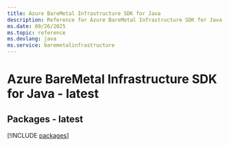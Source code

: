 ```yaml
---
title: Azure BareMetal Infrastructure SDK for Java
description: Reference for Azure BareMetal Infrastructure SDK for Java
ms.date: 09/26/2025
ms.topic: reference
ms.devlang: java
ms.service: baremetalinfrastructure
---
```

# Azure BareMetal Infrastructure SDK for Java - latest
## Packages - latest
[!INCLUDE [packages](baremetal-infrastructure-index.md)]